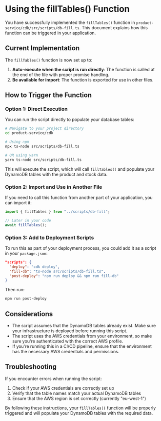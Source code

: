 # Using the fillTables() Function

You have successfully implemented the `fillTables()` function in `product-service/cdk/src/scripts/db-fill.ts`. This document explains how this function can be triggered in your application.

## Current Implementation

The `fillTables()` function is now set up to:

1. **Auto-execute when the script is run directly**: The function is called at the end of the file with proper promise handling.
2. **Be available for import**: The function is exported for use in other files.

## How to Trigger the Function

### Option 1: Direct Execution

You can run the script directly to populate your database tables:

```bash
# Navigate to your project directory
cd product-service/cdk

# Using npm
npx ts-node src/scripts/db-fill.ts

# OR using yarn
yarn ts-node src/scripts/db-fill.ts
```

This will execute the script, which will call `fillTables()` and populate your DynamoDB tables with the product and stock data.

### Option 2: Import and Use in Another File

If you need to call this function from another part of your application, you can import it:

```typescript
import { fillTables } from "../scripts/db-fill";

// Later in your code
await fillTables();
```

### Option 3: Add to Deployment Scripts

To run this as part of your deployment process, you could add it as a script in your `package.json`:

```json
"scripts": {
  "deploy": "cdk deploy",
  "fill-db": "ts-node src/scripts/db-fill.ts",
  "post-deploy": "npm run deploy && npm run fill-db"
}
```

Then run:

```bash
npm run post-deploy
```

## Considerations

- The script assumes that the DynamoDB tables already exist. Make sure your infrastructure is deployed before running this script.
- The script uses the AWS credentials from your environment, so make sure you're authenticated with the correct AWS profile.
- If you're running this in a CI/CD pipeline, ensure that the environment has the necessary AWS credentials and permissions.

## Troubleshooting

If you encounter errors when running the script:

1. Check if your AWS credentials are correctly set up
2. Verify that the table names match your actual DynamoDB tables
3. Ensure that the AWS region is set correctly (currently "eu-west-1")

By following these instructions, your `fillTables()` function will be properly triggered and will populate your DynamoDB tables with the required data.